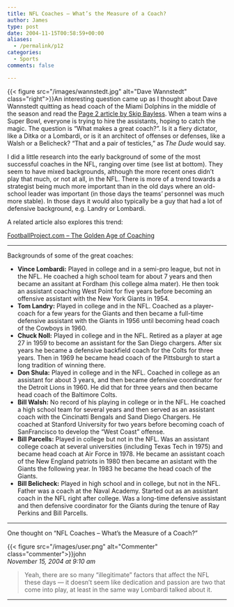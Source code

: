 ```yaml
---
title: NFL Coaches – What’s the Measure of a Coach?
author: James
type: post
date: 2004-11-15T00:58:59+00:00
aliases:
  - /permalink/p12
categories:
  - Sports
comments: false

---
```

{{< figure src="/images/wannstedt.jpg" alt="Dave Wannstedt" class="right">}}An interesting question came up as I thought about Dave Wannstedt quitting as head coach of the Miami Dolphins in the middle of the season and read the [Page 2 article by Skip Bayless][1]. When a team wins a Super Bowl, everyone is trying to hire the assistants, hoping to catch the magic. The question is &#8220;What makes a great coach?&#8221;. Is it a fiery dictator, like a Ditka or a Lombardi, or is it an architect of offenses or defenses, like a Walsh or a Belicheck? &#8220;That and a pair of testicles,&#8221; as _The Dude_ would say.

I did a little research into the early background of some of the most successful coaches in the NFL, ranging over time (see list at bottom). They seem to have mixed backgrounds, although the more recent ones didn&#8217;t play that much, or not at all, in the NFL. There is more of a trend towards a strategist being much more important than in the old days where an old-school leader was important (in those days the teams&#8217; personnel was much more stable). In those days it would also typically be a guy that had a lot of defensive background, e.g. Landry or Lombardi.

A related article also explores this trend:

[FootballProject.com &#8211; The Golden Age of Coaching][2]
  
****

Backgrounds of some of the great coaches:

* **Vince Lombardi:** Played in college and in a semi-pro league, but not in the NFL. He coached a high school team for about 7 years and then became an assitant at Fordham (his college alma mater). He then took an assistant coaching West Point for five years before becoming an offensive assistant with the New York Giants in 1954.
* **Tom Landry:** Played in college and in the NFL. Coached as a player-coach for a few years for the Giants and then became a full-time defensive assistant with the Giants in 1956 until becoming head coach of the Cowboys in 1960.
* **Chuck Noll:** Played in college and in the NFL. Retired as a player at age 27 in 1959 to become an assistant for the San Diego chargers. After six years he became a defensive backfield coach for the Colts for three years. Then in 1969 he became head coach of the Pittsburgh to start a long tradition of winning there.
* **Don Shula:** Played in college and in the NFL. Coached in college as an assistant for about 3 years, and then became defensive coordinator for the Detroit Lions in 1960. He did that for three years and then became head coach of the Baltimore Colts.
* **Bill Walsh:** No record of his playing in college or in the NFL. He coached a high school team for several years and then served as an assistant coach with the Cincinatti Bengals and Sand Diego Chargers. He coached at Stanford University for two years before becoming coach of SanFrancisco to develop the &#8220;West Coast&#8221; offense.
* **Bill Parcells:** Played in college but not in the NFL. Was an assistant college coach at several universities (including Texas Tech in 1975) and became head coach at Air Force in 1978. He became an assistant coach of the New England patriots in 1980 then became an asistant with the Giants the following year. In 1983 he became the head coach of the Giants.
* **Bill Belicheck:** Played in high school and in college, but not in the NFL. Father was a coach at the Naval Academy. Started out as an assistant coach in the NFL right after college. Was a long-time defensive assistant and then defensive coordinator for the Giants during the tenure of Ray Perkins and Bill Parcells.

****
 One thought on “NFL Coaches – What’s the Measure of a Coach?”

{{< figure src="/images/user.png" alt="Commenter" class="commenter">}}john  
_November 15, 2004 at 9:10 am_

>Yeah, there are so many “illegitimate” factors that affect the NFL these days — it doesn’t seem like dedication and passion are two that come into play, at least in the same way Lombardi talked about it.

****

 [1]: http://sports.espn.go.com/espn/page2/story?page=bayless/041112
 [2]: https://web.archive.org/web/20050227004251/http://www.footballproject.com/story.php?storyid=445
